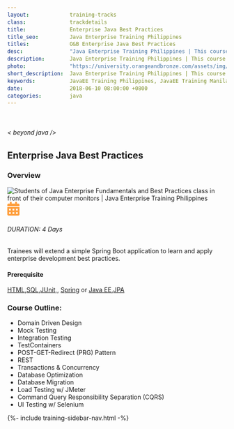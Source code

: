 ```yaml
---
layout:             training-tracks
class:              trackdetails
title:              Enterprise Java Best Practices
title_seo:          Java Enterprise Training Philippines
titles:             O&B Enterprise Java Best Practices
desc:               "Java Enterprise Training Philippines | This course provides a rigorous introduction to enterprise development, including solving common problems of persistence, concurrency, organizing business logic, and communication over the web."
description:        Java Enterprise Training Philippines | This course provides a rigorous introduction to enterprise development, including solving common problems of persistence, concurrency, organizing business logic, and communication over the web.
photo:              "https://university.orangeandbronze.com/assets/img/JavaEnterpriseFundamentalsAndBestPractices-FBLinkPostPhoto.png"
short_description:  Java Enterprise Training Philippines | This course provides a rigorous introduction to enterprise development, including solving common problems of persistence, concurrency, organizing business logic, and communication over the web.
keywords:           JavaEE Training Philippines, JavaEE Training Manila, JavaEE Training Makati, Servlets Training Philippines,
date:               2018-06-10 08:00:00 +0800
categories:         java
---
```

<div class="section-content">
    <div class="container-fluid auto-1110">
        <div class="row">
            <div class="col">
                <div class="panel-content">
                    <div class="title-section">
                        <img src="{{ "assets/img/title-software.png" | relative_url }}" alt="">
                        <div class="title">
                            <h6>
                                < beyond java />
                            </h6>
                            <h2>Enterprise Java Best Practices</h2>
                        </div>
                    </div>
                    <div class="row" data-sticky-container>
                        <div class="track-panel">
                            <div class="track-content">
                                <section id="overview">
                                    <h3>Overview</h3>
                                    <img class="mb30 img-fluid" src="{{ "assets/img/JavaEnterpriseFundamentalsAndBestPractices-cover.png" | relative_url }}" alt="Students of Java Enterprise Fundamentals and Best Practices class in front of their computer monitors | Java Enterprise Training Philippines">
                                    <div class="track-details">
                                        <div class="details mr40">
                                            <img src="/assets/img/ico-calendar.svg" alt="">
                                            <h6>DURATION: 4 Days</h6>
                                        </div>
                                    </div>
                                    <p>
                                        Trainees will extend a simple Spring Boot application to learn and apply enterprise development best practices.
                                    </p>
                                    <h4>
                                        Prerequisite
                                    </h4>
                                    <p><a href="/other_courses/html-css/" target="_blank">HTML</a>,<a href="/other_courses/sql/" target="_blank">SQL</a>,<a href="/other_courses/junit/" target="_blank">JUnit,</a>, <a href="/java-framework/core-spring/" target="_blank">Spring</a> or <a href="/java/agile-engineering/" target="_blank">Java EE</a>,<a href="/java-framework/spring-jpa-hibernate/" target="_blank">JPA</a> </p>
                                </section>
                                <section id="topic-outline">
                                    <h3>
                                        Course Outline:
                                    </h3>
                                    <ul class="course-outline">
                                    <li>Domain Driven Design</li>
                                    <li>Mock Testing</li>
                                    <li>Integration Testing</li>
                                    <li>TestContainers</li>
                                    <li>POST-GET-Redirect (PRG) Pattern</li>
                                    <li>REST</li>
                                    <li>Transactions & Concurrency</li>
                                    <li>Database Optimization </li>
                                    <li>Database Migration</li>
                                    <li>Load Testing w/ JMeter</li>
                                    <li>Command Query Responsibility Separation (CQRS)</li>
                                    <li>UI Testing w/ Selenium</li>
                                    </ul>
                                </section>
                                <!-- <section id="faq">
                                    <h3>Frequently Asked Questions</h3>
                                    <div class="faq-list" id="accordion">
                                        <a class="faq-card">
                                            <div class="faq-header collapsed" id="heading-1" data-toggle="collapse" data-target="#collapse-1" aria-expanded="true" aria-controls="collapse-1">
                                                <h4 class="title">
                                                    What are the prerequisites needed before I take this training track?
                                                </h4>
                                                <img src="{{ "assets/img/ico-chevron-down.svg" | relative_url }}" alt="" class="ico">
                                            </div>
                                            <div id="collapse-1" class="collapse faq-body" aria-labelledby="heading-1" data-parent="#accordion">
                                                <div class="content">
                                                    <p>
                                                        None.
                                                    </p>
                                                </div>
                                            </div>
                                        </a>
                                        <a class="faq-card">
                                            <div class="faq-header collapsed" id="heading-2" data-toggle="collapse" aria-expanded="false" data-target="#collapse-2" aria-controls="collapse-2">
                                                <h4 class="title">
                                                    What skills should I expect to possess at the end of the course?
                                                </h4>
                                                <img src="{{ "assets/img/ico-chevron-down.svg" | relative_url }}" alt="" class="ico">
                                            </div>
                                            <div id="collapse-2" class="collapse faq-body" aria-labelledby="heading-2" data-parent="#accordion">
                                                <div class="content">
                                                    <p>
                                                       Learn basic installation and creating creating databases and collections.
                                                    </p>
                                                </div>
                                            </div>
                                        </a>
                                    </div>
                                </section> -->
                            </div>
                            {%- include training-sidebar-nav.html -%}
                        </div>
                    </div>
                </div>
            </div>
        </div>
    </div>
</div>

